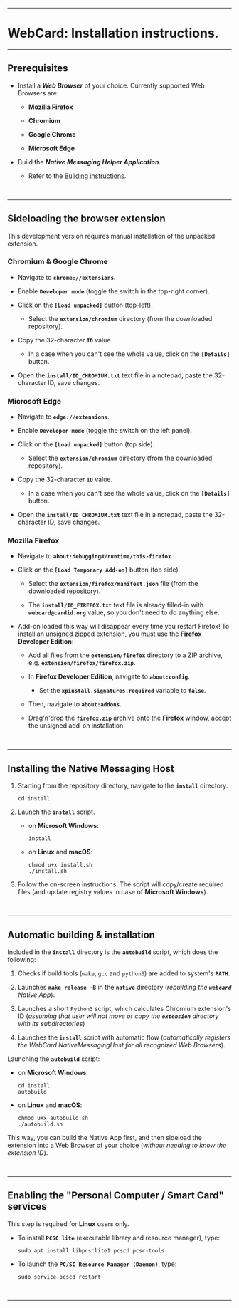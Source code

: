 
---

# **WebCard: Installation instructions.**

---

## **Prerequisites**

* Install a ***Web Browser*** of your choice. Currently supported Web Browsers are:

    * **Mozilla Firefox**

    * **Chromium**

    * **Google Chrome**

    * **Microsoft Edge**

* Build the ***Native Messaging Helper Application***.

    * Refer to the [Building instructions](01_WebCard_building.md).

&nbsp;

---

## **Sideloading the browser extension**

This development version requires manual installation of the unpacked extension.

### **Chromium** & **Google Chrome**

* Navigate to **`chrome://extensions`**.

* Enable **`Developer mode`** (toggle the switch in the top-right corner).

* Click on the **`[Load unpacked]`** button (top-left).

    * Select the **`extension/chromium`** directory (from the downloaded repository).

* Copy the 32-character **`ID`** value.

    * In a case when you can't see the whole value, click on the **`[Details]`** button.

* Open the **`install/ID_CHROMIUM.txt`** text file in a notepad, paste the 32-character ID, save changes.

### **Microsoft Edge**

* Navigate to **`edge://extensions`**.

* Enable **`Developer mode`** (toggle the switch on the left panel).

* Click on the **`[Load unpacked]`** button (top side).

    * Select the **`extension/chromium`** directory (from the downloaded repository).

* Copy the 32-character **`ID`** value.

    * In a case when you can't see the whole value, click on the **`[Details]`** button.

* Open the **`install/ID_CHROMIUM.txt`** text file in a notepad, paste the 32-character ID, save changes.

### **Mozilla Firefox**

* Navigate to **`about:debugging#/runtime/this-firefox`**.

* Click on the **`[Load Temporary Add-on]`** button (top side).

    * Select the **`extension/firefox/manifest.json`** file (from the downloaded repository).

    * The **`install/ID_FIREFOX.txt`** text file is already filled-in with **`webcard@cardid.org`** value, so you don't need to do anything else.

* Add-on loaded this way will disappear every time you restart Firefox! To install an unsigned zipped extension, you must use the **Firefox Developer Edition**:

    * Add all files from the **`extension/firefox`** directory to a ZIP archive, e.g. **`extension/firefox/firefox.zip`**.

    * In **Firefox Developer Edition**, navigate to **`about:config`**.

        * Set the **`xpinstall.signatures.required`** variable to **`false`**.

    * Then, navigate to **`about:addons`**.

    * Drag'n'drop the **`firefox.zip`** archive onto the **Firefox** window, accept the unsigned add-on installation.

&nbsp;

---

## **Installing the Native Messaging Host**

1. Starting from the repository directory, navigate to the **`install`** directory.

    ```
    cd install
    ```

2. Launch the **`install`** script.

    * on **Microsoft Windows**:

        ```
        install
        ```

    * on **Linux** and **macOS**:

        ```
        chmod u+x install.sh
        ./install.sh
        ```

3. Follow the on-screen instructions. The script will copy/create required files (and update registry values in case of **Microsoft Windows**).

&nbsp;

---

## **Automatic building & installation**

Included in the **`install`** directory is the **`autobuild`** script, which does the following:

1. Checks if build tools (`make`, `gcc` and `python3`) are added to system's **`PATH`**.

2. Launches **`make release -B`** in the **`native`** directory (*rebuilding the **`webcard`** Native App*).

3. Launches a short `Python3` script, which calculates Chromium extension's ID (*assuming that user will not move or copy the **`extension`** directory with its subdirectories*)

4. Launches the **`install`** script with automatic flow (*automatically registers the WebCard NativeMessagingHost for all recognized Web Browsers*).

Launching the **`autobuild`** script:

* on **Microsoft Windows**:

    ```
    cd install
    autobuild
    ```

* on **Linux** and **macOS**:

    ```
    chmod u+x autobuild.sh
    ./autobuild.sh
    ```

This way, you can build the Native App first, and then sideload the extension into a Web Browser of your choice (*without needing to know the extension ID*).

&nbsp;

---

## **Enabling the "Personal Computer / Smart Card" services**

This step is required for **Linux** users only.

* To install **`PCSC lite`** (executable library and resource manager), type:

    ```
    sudo apt install libpcsclite1 pcscd pcsc-tools
    ```

* To launch the **`PC/SC Resource Manager (Daemon)`**, type:

    ```
    sudo service pcscd restart
    ```

&nbsp;

----
